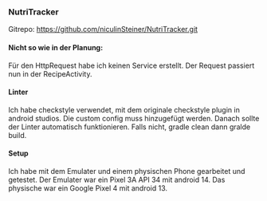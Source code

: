### NutriTracker

Gitrepo: https://github.com/niculinSteiner/NutriTracker.git

#### Nicht so wie in der Planung:
 
Für den HttpRequest habe ich keinen Service erstellt. Der Request passiert nun in der RecipeActivity.

#### Linter

Ich habe checkstyle verwendet, mit dem originale checkstyle plugin in android studios. Die custom config muss hinzugefügt werden. Danach sollte der Linter automatisch funktionieren. Falls nicht, gradle clean dann gralde build.

#### Setup

Ich habe mit dem Emulater und einem physischen Phone gearbeitet und getestet. Der Emulater war ein Pixel 3A API 34 mit android 14. Das physische war ein Google Pixel 4 mit android 13.
